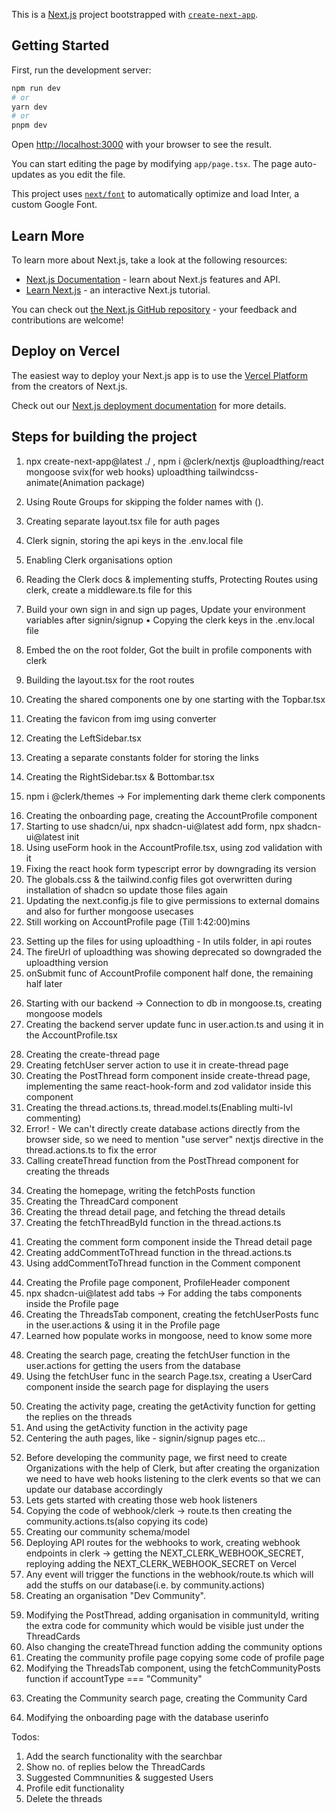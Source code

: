 This is a [Next.js](https://nextjs.org/) project bootstrapped with [`create-next-app`](https://github.com/vercel/next.js/tree/canary/packages/create-next-app).

## Getting Started

First, run the development server:

```bash
npm run dev
# or
yarn dev
# or
pnpm dev
```

Open [http://localhost:3000](http://localhost:3000) with your browser to see the result.

You can start editing the page by modifying `app/page.tsx`. The page auto-updates as you edit the file.

This project uses [`next/font`](https://nextjs.org/docs/basic-features/font-optimization) to automatically optimize and load Inter, a custom Google Font.

## Learn More

To learn more about Next.js, take a look at the following resources:

- [Next.js Documentation](https://nextjs.org/docs) - learn about Next.js features and API.
- [Learn Next.js](https://nextjs.org/learn) - an interactive Next.js tutorial.

You can check out [the Next.js GitHub repository](https://github.com/vercel/next.js/) - your feedback and contributions are welcome!

## Deploy on Vercel

The easiest way to deploy your Next.js app is to use the [Vercel Platform](https://vercel.com/new?utm_medium=default-template&filter=next.js&utm_source=create-next-app&utm_campaign=create-next-app-readme) from the creators of Next.js.

Check out our [Next.js deployment documentation](https://nextjs.org/docs/deployment) for more details.


## Steps for building the project
1. npx create-next-app@latest ./ , npm i @clerk/nextjs @uploadthing/react mongoose svix(for web hooks) uploadthing tailwindcss-animate(Animation package)
2. Using Route Groups for skipping the folder names with ().
3. Creating separate layout.tsx file for auth pages
4. Clerk signin, storing the api keys in the .env.local file
5. Enabling Clerk organisations option

6. Reading the Clerk docs & implementing stuffs, Protecting Routes using clerk, create a middleware.ts file for this

7. Build your own sign in and sign up pages, Update your environment variables after signin/signup
• Copying the clerk keys in the .env.local file

8. Embed the <UserButton /> on the root folder, Got the built in profile components with clerk
9. Building the layout.tsx for the root routes
10. Creating the shared components one by one starting with the Topbar.tsx
11. Creating the favicon from img using converter
12. Creating the LeftSidebar.tsx
13. Creating a separate constants folder for storing the links
14. Creating the RightSidebar.tsx & Bottombar.tsx
15. npm i @clerk/themes -> For implementing dark theme clerk components

<!-- Onboarding Page -->
16. Creating the onboarding page, creating the AccountProfile component
17. Starting to use shadcn/ui, npx shadcn-ui@latest add form, npx shadcn-ui@latest init
18. Using useForm hook in the AccountProfile.tsx, using zod validation with it
19. Fixing the react hook form typescript error by downgrading its version
20. The globals.css & the tailwind.config files got overwritten during installation of shadcn so update those files again
21. Updating the next.config.js file to give permissions to external domains and also for further mongoose usecases
22. Still working on AccountProfile page (Till 1:42:00)mins

<!-- Uploadthing Config -->
23. Setting up the files for using uploadthing - In utils folder, in api routes
24. The fireUrl of uploadthing was showing deprecated so downgraded the uploadthing version
25. onSubmit func of AccountProfile component half done, the remaining half later

<!-- Backend Started -->
26. Starting with our backend -> Connection to db in mongoose.ts, creating mongoose models
27. Creating the backend server update func in user.action.ts and using it in the AccountProfile.tsx


<!-- Create Thread Page -->
28. Creating the create-thread page
29. Creating fetchUser server action to use it in create-thread page
30. Creating the PostThread form component inside create-thread page, implementing the same react-hook-form and zod validator inside this component
31. Creating the thread.actions.ts, thread.model.ts(Enabling multi-lvl commenting)
32. Error! - We can't directly create database actions directly from the browser side, so we need to mention "use server" nextjs directive in the thread.actions.ts to fix the error
33. Calling createThread function from the PostThread component 
for creating the threads


<!-- Home Page -->
34. Creating the homepage, writing the fetchPosts function
35. Creating the ThreadCard component
36. Creating the thread detail page, and fetching the thread details
40. Creating the fetchThreadById function in the thread.actions.ts

<!-- Comment Feature -->
41. Creating the comment form component inside the Thread detail page
42. Creating addCommentToThread function in the thread.actions.ts
43. Using addCommentToThread function in the Comment component

<!-- Profile Page -->
44. Creating the Profile page component, ProfileHeader component
45. npx shadcn-ui@latest add tabs -> For adding the tabs components inside the Profile page
46. Creating the ThreadsTab component, creating the fetchUserPosts func in the user.actions & using it in the Profile page
47. Learned how populate works in mongoose, need to know some more

<!-- Search Page -->
48. Creating the search page, creating the fetchUser function in the user.actions for getting the users from the database
49. Using the fetchUser func in the search Page.tsx, creating a UserCard component inside the search page for displaying the users

 <!--Activity Page  -->
 50. Creating the activity page, creating the getActivity function for getting the replies on the threads
 51. And using the getActivity function in the activity page
 51. Centering the auth pages, like - signin/signup pages etc...

 <!-- Community Page -->
 52. Before developing the community page, we first need to create Organizations with the help of Clerk, but after creating the organization we need to have web hooks listening to the clerk events so that we can update our database accordingly
 53. Lets gets started with creating those web hook listeners
 54. Copying the code of webhook/clerk -> route.ts then creating the community.actions.ts(also copying its code)
 55. Creating our community schema/model
 56. Deploying API routes for the webhooks to work, creating webhook endpoints in clerk -> getting the NEXT_CLERK_WEBHOOK_SECRET, reploying adding the NEXT_CLERK_WEBHOOK_SECRET on Vercel
 57. Any event will trigger the functions in the webhook/route.ts which will add the stuffs on our database(i.e. by community.actions)
 58. Creating an organisation "Dev Community".

 <!-- Community Implementations -->
 59. Modifying the PostThread, adding organisation in communityId, writing the extra code for community which would be visible just under the ThreadCards
 60. Also changing the createThread function adding the community options
 61. Creating the community profile page copying some code of profile page
 62. Modifying the ThreadsTab component, using the fetchCommunityPosts function if accountType === "Community"

 <!-- Communities -->
 63. Creating the Community search page, creating the Community Card

 64. Modifying the onboarding page with the database userinfo

 Todos: 
 1. Add the search functionality with the searchbar
 2. Show no. of replies below the ThreadCards
 3. Suggested Commnunities & suggested Users
 4. Profile edit functionality
 5. Delete the threads


